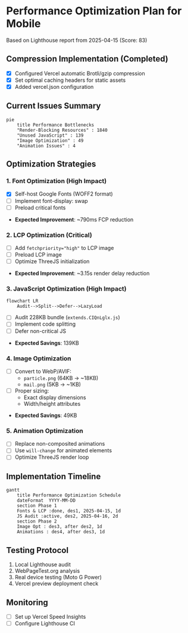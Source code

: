# Performance Optimization Plan for Mobile

Based on Lighthouse report from 2025-04-15 (Score: 83)

## Compression Implementation (Completed)
- [x] Configured Vercel automatic Brotli/gzip compression
- [x] Set optimal caching headers for static assets
- [x] Added vercel.json configuration

## Current Issues Summary
```mermaid
pie
    title Performance Bottlenecks
    "Render-Blocking Resources" : 1840
    "Unused JavaScript" : 139
    "Image Optimization" : 49
    "Animation Issues" : 4
```

## Optimization Strategies

### 1. Font Optimization (High Impact)
- [x] Self-host Google Fonts (WOFF2 format)
- [ ] Implement font-display: swap
- [ ] Preload critical fonts
- **Expected Improvement**: ~790ms FCP reduction

### 2. LCP Optimization (Critical)
- [ ] Add `fetchpriority="high"` to LCP image
- [ ] Preload LCP image
- [ ] Optimize ThreeJS initialization
- **Expected Improvement**: ~3.15s render delay reduction

### 3. JavaScript Optimization (High Impact)
```mermaid
flowchart LR
    Audit-->Split-->Defer-->LazyLoad
```
- [ ] Audit 228KB bundle (`extends.CIQnLglx.js`)
- [ ] Implement code splitting
- [ ] Defer non-critical JS
- **Expected Savings**: 139KB

### 4. Image Optimization
- [ ] Convert to WebP/AVIF:
  - `particle.png` (64KB → ~18KB)
  - `mail.png` (5KB → ~1KB)
- [ ] Proper sizing:
  - Exact display dimensions
  - Width/height attributes
- **Expected Savings**: 49KB

### 5. Animation Optimization
- [ ] Replace non-composited animations
- [ ] Use `will-change` for animated elements
- [ ] Optimize ThreeJS render loop

## Implementation Timeline
```mermaid
gantt
    title Performance Optimization Schedule
    dateFormat  YYYY-MM-DD
    section Phase 1
    Fonts & LCP :done, des1, 2025-04-15, 1d
    JS Audit :active, des2, 2025-04-16, 2d
    section Phase 2
    Image Opt : des3, after des2, 1d
    Animations : des4, after des3, 1d
```

## Testing Protocol
1. Local Lighthouse audit
2. WebPageTest.org analysis
3. Real device testing (Moto G Power)
4. Vercel preview deployment check

## Monitoring
- [ ] Set up Vercel Speed Insights
- [ ] Configure Lighthouse CI